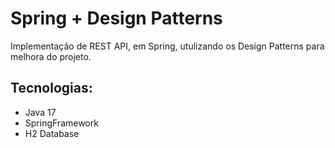 # Spring + Design Patterns

Implementação de REST API, em Spring, utulizando os Design Patterns para melhora do projeto.

## Tecnologias:

* Java 17
* SpringFramework
* H2 Database

